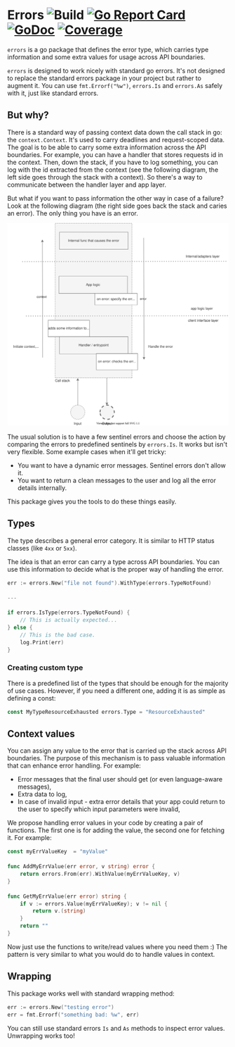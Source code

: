 # Errors ![Build](https://github.com/nglogic/errors/workflows/Build/badge.svg) [![Go Report Card](https://goreportcard.com/badge/github.com/nglogic/errors)](https://goreportcard.com/report/github.com/nglogic/errors) [![GoDoc](https://godoc.org/github.com/nglogic/errors?status.svg)](http://godoc.org/github.com/nglogic/errors) [![Coverage](https://img.shields.io/badge/coverage-gocover.io-blue)](https://gocover.io/github.com/nglogic/errors)

`errors` is a go package that defines the error type, which carries type information and some extra values for usage across API boundaries.

`errors` is designed to work nicely with standard go errors. It's not designed to replace the standard errors package in your project but rather to augment it. You can use `fmt.Errorf("%w")`, `errors.Is` and `errors.As` safely with it, just like standard errors.

## But why?

There is a standard way of passing context data down the call stack in go: the `context.Context`. It's used to carry deadlines and request-scoped data. The goal is to be able to carry some extra information across the API boundaries. For example, you can have a handler that stores requests id in the context. Then, down the stack, if you have to log something, you can log with the id extracted from the context (see the following diagram, the left side goes through the stack with a context). So there's a way to communicate between the handler layer and app layer.

But what if you want to pass information the other way in case of a failure? Look at the following diagram (the right side goes back the stack and caries an error). The only thing you have is an error.

![diagram](docs/errors.svg)

The usual solution is to have a few sentinel errors and choose the action by comparing the errors to predefined sentinels by `errors.Is`. It works but isn't very flexible. Some example cases when it'll get tricky:

- You want to have a dynamic error messages. Sentinel errors don't allow it.
- You want to return a clean messages to the user and log all the error details internally.

This package gives you the tools to do these things easily.

## Types

The type describes a general error category. It is similar to HTTP status classes (like `4xx` or `5xx`).

The idea is that an error can carry a type across API boundaries. You can use this information to decide what is the proper way of handling the error.

```go
err := errors.New("file not found").WithType(errors.TypeNotFound)

---

if errors.IsType(errors.TypeNotFound) {
    // This is actually expected...
} else {
    // This is the bad case.
    log.Print(err)
}
```

### Creating custom type

There is a predefined list of the types that should be enough for the majority of use cases.
However, if you need a different one, adding it is as simple as defining a const:

```go
const MyTypeResourceExhausted errors.Type = "ResourceExhausted"
```

## Context values

You can assign any value to the error that is carried up the stack across API boundaries.
The purpose of this mechanism is to pass valuable information that can enhance error handling. For example:

- Error messages that the final user should get (or even language-aware messages),
- Extra data to log,
- In case of invalid input - extra error details that your app could return to the user to specify which input parameters were invalid,

We propose handling error values in your code by creating a pair of functions. The first one is for adding the value, the second one for fetching it. For example:

```go
const myErrValueKey  = "myValue"

func AddMyErrValue(err error, v string) error {
    return errors.From(err).WithValue(myErrValueKey, v)
}

func GetMyErrValue(err error) string {
    if v := errors.Value(myErrValueKey); v != nil {
        return v.(string)
    }
    return ""
}
```

Now just use the functions to write/read values where you need them :) The pattern is very similar to what you would do to handle values in context.

## Wrapping

This package works well with standard wrapping method:

```go
err := errors.New("testing error")
err = fmt.Errorf("something bad: %w", err)
```

You can still use standard errors `Is` and `As` methods to inspect error values. Unwrapping works too!
